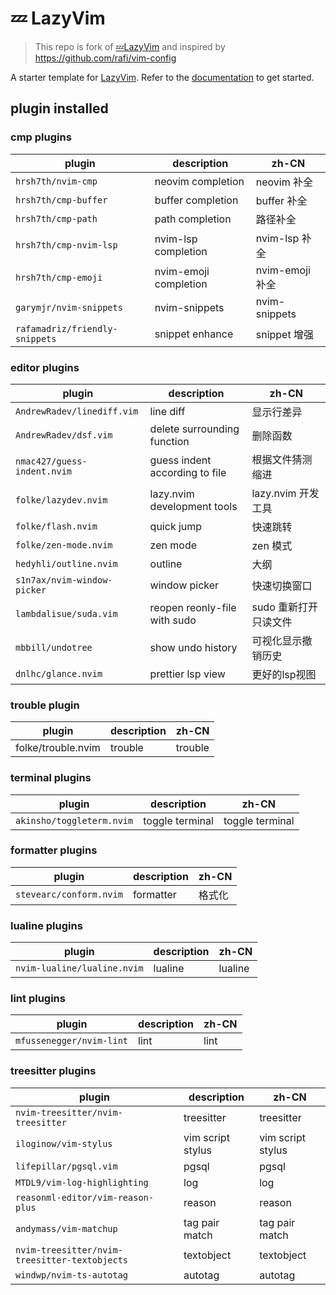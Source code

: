 # 💤 LazyVim

>This repo is fork of [💤LazyVim](https://github.com/LazyVim/LazyVim) and inspired by <https://github.com/rafi/vim-config>

A starter template for [LazyVim](https://github.com/LazyVim/LazyVim).
Refer to the [documentation](https://lazyvim.github.io/installation) to get started.

## plugin installed

### cmp plugins

|plugin|description|zh-CN|
|--|--|--|
|`hrsh7th/nvim-cmp`|neovim completion|neovim 补全|
|`hrsh7th/cmp-buffer`|buffer completion|buffer 补全|
|`hrsh7th/cmp-path`|path completion|路径补全|
|`hrsh7th/cmp-nvim-lsp`|nvim-lsp completion|nvim-lsp 补全|
|`hrsh7th/cmp-emoji`|nvim-emoji completion|nvim-emoji 补全|
|`garymjr/nvim-snippets`|nvim-snippets|nvim-snippets|
|`rafamadriz/friendly-snippets`|snippet enhance|snippet 增强|

### editor plugins

|plugin|description|zh-CN|
|--|--|--|
|`AndrewRadev/linediff.vim`|line diff|显示行差异|
|`AndrewRadev/dsf.vim`|delete surrounding function|删除函数|
|`nmac427/guess-indent.nvim`|guess indent according to file|根据文件猜测缩进|
|`folke/lazydev.nvim`|lazy.nvim development tools|lazy.nvim 开发工具|
|`folke/flash.nvim`|quick jump|快速跳转|
|`folke/zen-mode.nvim`|zen mode|zen 模式|
|`hedyhli/outline.nvim`|outline|大纲|
|`s1n7ax/nvim-window-picker`|window picker|快速切换窗口|
|`lambdalisue/suda.vim`|reopen reonly-file with sudo|sudo 重新打开只读文件|
|`mbbill/undotree`|show undo history|可视化显示撤销历史|
|`dnlhc/glance.nvim`|prettier lsp view|更好的lsp视图|

### trouble plugin

|plugin|description|zh-CN|
|--|--|--|
|folke/trouble.nvim|trouble|trouble|

### terminal plugins

|plugin|description|zh-CN|
|--|--|--|
|`akinsho/toggleterm.nvim`|toggle terminal|toggle terminal|

### formatter plugins

|plugin|description|zh-CN|
|--|--|--|
|`stevearc/conform.nvim`|formatter|格式化|

### lualine plugins

|plugin|description|zh-CN|
|--|--|--|
|`nvim-lualine/lualine.nvim`|lualine|lualine|

### lint plugins

|plugin|description|zh-CN|
|--|--|--|
|`mfussenegger/nvim-lint`|lint|lint|

### treesitter plugins

|plugin|description|zh-CN|
|--|--|--|
|`nvim-treesitter/nvim-treesitter`|treesitter|treesitter|
|`iloginow/vim-stylus`| vim script stylus| vim script stylus|
|`lifepillar/pgsql.vim`|pgsql|pgsql|
|`MTDL9/vim-log-highlighting`|log|log|
|`reasonml-editor/vim-reason-plus`|reason|reason|
|`andymass/vim-matchup`|tag pair match|tag pair match|
|`nvim-treesitter/nvim-treesitter-textobjects`|textobject|textobject|
|`windwp/nvim-ts-autotag`|autotag|autotag|